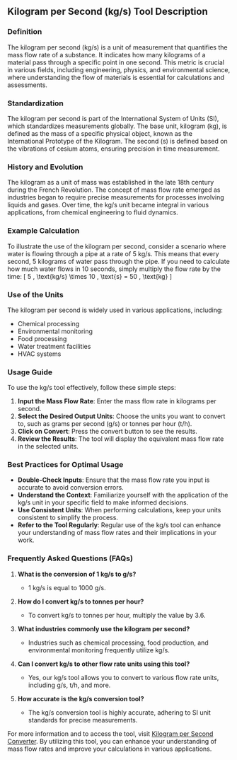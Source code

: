 ## Kilogram per Second (kg/s) Tool Description

### Definition
The kilogram per second (kg/s) is a unit of measurement that quantifies the mass flow rate of a substance. It indicates how many kilograms of a material pass through a specific point in one second. This metric is crucial in various fields, including engineering, physics, and environmental science, where understanding the flow of materials is essential for calculations and assessments.

### Standardization
The kilogram per second is part of the International System of Units (SI), which standardizes measurements globally. The base unit, kilogram (kg), is defined as the mass of a specific physical object, known as the International Prototype of the Kilogram. The second (s) is defined based on the vibrations of cesium atoms, ensuring precision in time measurement.

### History and Evolution
The kilogram as a unit of mass was established in the late 18th century during the French Revolution. The concept of mass flow rate emerged as industries began to require precise measurements for processes involving liquids and gases. Over time, the kg/s unit became integral in various applications, from chemical engineering to fluid dynamics.

### Example Calculation
To illustrate the use of the kilogram per second, consider a scenario where water is flowing through a pipe at a rate of 5 kg/s. This means that every second, 5 kilograms of water pass through the pipe. If you need to calculate how much water flows in 10 seconds, simply multiply the flow rate by the time: 
\[ 
5 \, \text{kg/s} \times 10 \, \text{s} = 50 \, \text{kg} 
\]

### Use of the Units
The kilogram per second is widely used in various applications, including:
- Chemical processing
- Environmental monitoring
- Food processing
- Water treatment facilities
- HVAC systems

### Usage Guide
To use the kg/s tool effectively, follow these simple steps:
1. **Input the Mass Flow Rate**: Enter the mass flow rate in kilograms per second.
2. **Select the Desired Output Units**: Choose the units you want to convert to, such as grams per second (g/s) or tonnes per hour (t/h).
3. **Click on Convert**: Press the convert button to see the results.
4. **Review the Results**: The tool will display the equivalent mass flow rate in the selected units.

### Best Practices for Optimal Usage
- **Double-Check Inputs**: Ensure that the mass flow rate you input is accurate to avoid conversion errors.
- **Understand the Context**: Familiarize yourself with the application of the kg/s unit in your specific field to make informed decisions.
- **Use Consistent Units**: When performing calculations, keep your units consistent to simplify the process.
- **Refer to the Tool Regularly**: Regular use of the kg/s tool can enhance your understanding of mass flow rates and their implications in your work.

### Frequently Asked Questions (FAQs)

1. **What is the conversion of 1 kg/s to g/s?**
   - 1 kg/s is equal to 1000 g/s.

2. **How do I convert kg/s to tonnes per hour?**
   - To convert kg/s to tonnes per hour, multiply the value by 3.6.

3. **What industries commonly use the kilogram per second?**
   - Industries such as chemical processing, food production, and environmental monitoring frequently utilize kg/s.

4. **Can I convert kg/s to other flow rate units using this tool?**
   - Yes, our kg/s tool allows you to convert to various flow rate units, including g/s, t/h, and more.

5. **How accurate is the kg/s conversion tool?**
   - The kg/s conversion tool is highly accurate, adhering to SI unit standards for precise measurements.

For more information and to access the tool, visit [Kilogram per Second Converter](https://www.inayam.co/unit-converter/flow_rate_mass). By utilizing this tool, you can enhance your understanding of mass flow rates and improve your calculations in various applications.